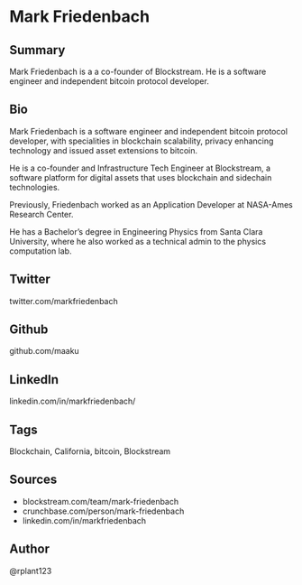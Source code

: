 # Mark Friedenbach

## Summary
Mark Friedenbach is a a co-founder of Blockstream. He is a software engineer and independent bitcoin protocol developer. 

## Bio
Mark Friedenbach is a software engineer and independent bitcoin protocol developer, with specialities in blockchain scalability, privacy enhancing technology and issued asset extensions to bitcoin. 

He is a co-founder and Infrastructure Tech Engineer at Blockstream, a software platform for digital assets that uses blockchain and sidechain technologies. 

Previously, Friedenbach worked as an Application Developer at NASA-Ames Research Center.

He has a Bachelor’s degree in Engineering Physics from Santa Clara University, where he also worked as a technical admin to the physics computation lab.

## Twitter
twitter.com/markfriedenbach

## Github
github.com/maaku

## LinkedIn
linkedin.com/in/markfriedenbach/

## Tags
Blockchain, California, bitcoin, Blockstream

## Sources
- blockstream.com/team/mark-friedenbach
- crunchbase.com/person/mark-friedenbach
- linkedin.com/in/markfriedenbach

## Author
@rplant123
